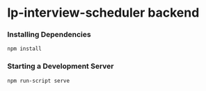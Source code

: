 # lp-interview-scheduler backend

### Installing Dependencies

```
npm install
```

### Starting a Development Server

```
npm run-script serve
```
